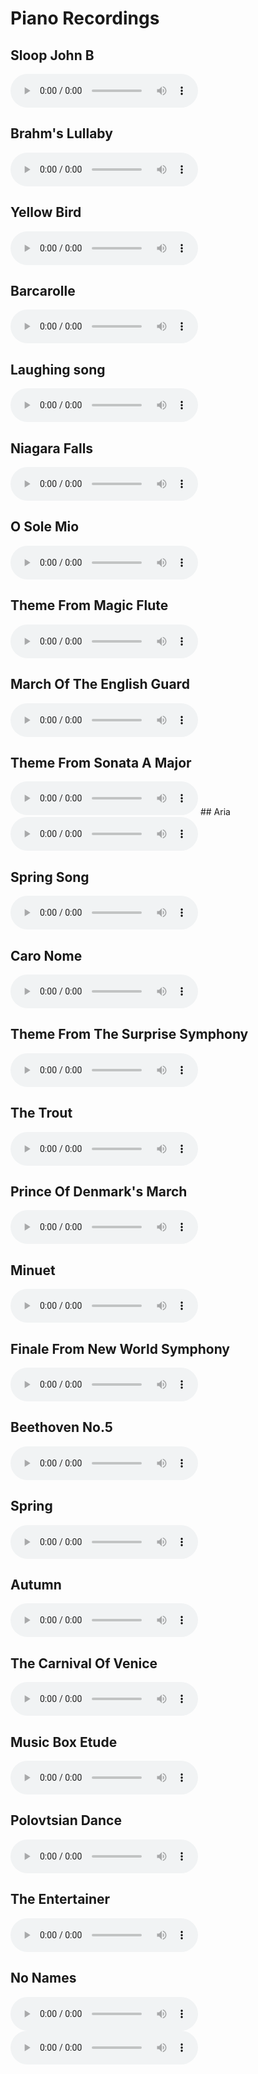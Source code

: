 # Piano Recordings

## Sloop John B

<audio controls>
  <source src="../recordings/sloop-john-b.mp3" type="audio/mpeg">
</audio>

## Brahm's Lullaby

<audio controls>
  <source src="../recordings/brahms-lullaby.mp3" type="audio/mpeg">
</audio>

## Yellow Bird

<audio controls>
  <source src="../recordings/yellow-bird.mp3" type="audio/mpeg">
</audio>

## Barcarolle

<audio controls>
  <source src="../recordings/barcarolle.mp3" type="audio/mpeg">
</audio>

## Laughing song

<audio controls>
  <source src="../recordings/laughing-song.mp3" type="audio/mpeg">
</audio>

## Niagara Falls

<audio controls>
  <source src="../recordings/niagara-falls.mp3" type="audio/mpeg">
</audio>

## O Sole Mio

<audio controls>
  <source src="../recordings/o-sole-mio.mp3" type="audio/mpeg">
</audio>

## Theme From Magic Flute

<audio controls>
  <source src="../recordings/theme-from-magic-flute.mp3" type="audio/mpeg">
</audio>

## March Of The English Guard

<audio controls>
  <source src="../recordings/march-of-the-english-guard.mp3" type="audio/mpeg">
</audio>

## Theme From Sonata A Major

<audio controls>
  <source src="../recordings/theme-from-sonata-a-major.mp3" type="audio/mpeg">
</audio>
## Aria

<audio controls>
  <source src="../recordings/aria.mp3" type="audio/mpeg">
</audio>

## Spring Song

<audio controls>
  <source src="../recordings/spring-song.mp3" type="audio/mpeg">
</audio>

## Caro Nome

<audio controls>
  <source src="../recordings/caro-nome.mp3" type="audio/mpeg">
</audio>

## Theme From The Surprise Symphony

<audio controls>
  <source src="../recordings/theme-from-the-surprise-symphony.mp3" type="audio/mpeg">
</audio>

## The Trout

<audio controls>
  <source src="../recordings/the-trout.mp3" type="audio/mpeg">
</audio>

## Prince Of Denmark's March

<audio controls>
  <source src="../recordings/prince-of-denmarks-march.mp3" type="audio/mpeg">
</audio>

## Minuet

<audio controls>
  <source src="../recordings/minuet.mp3" type="audio/mpeg">
</audio>

## Finale From New World Symphony

<audio controls>
  <source src="../recordings/finale-from-new-world-symphony.mp3" type="audio/mpeg">
</audio>

## Beethoven No.5

<audio controls>
  <source src="../recordings/beethoven-no.5.mp3" type="audio/mpeg">
</audio>

## Spring

<audio controls>
  <source src="../recordings/spring.mp3" type="audio/mpeg">
</audio>

## Autumn

<audio controls>
  <source src="../recordings/autumn.mp3" type="audio/mpeg">
</audio>

## The Carnival Of Venice

<audio controls>
  <source src="../recordings/the-carnival-of-venice.mp3" type="audio/mpeg">
</audio>

## Music Box Etude

<audio controls>
  <source src="../recordings/music-box-etude.mp3" type="audio/mpeg">
</audio>

## Polovtsian Dance

<audio controls>
  <source src="../recordings/polovtsian-dance.mp3" type="audio/mpeg">
</audio>

## The Entertainer

<audio controls>
  <source src="../recordings/the-entertainer.mp3" type="audio/mpeg">
</audio>

## No Names

<audio controls>
  <source src="../recordings/0.mp3" type="audio/mpeg">
</audio>

<audio controls>
  <source src="../recordings/1.mp3" type="audio/mpeg">
</audio>
